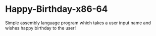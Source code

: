# Happy-Birthday-x86-64
Simple assembly language program which takes a user input name and wishes happy birthday to the user! 
